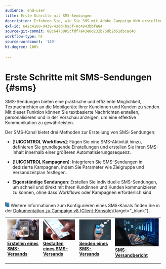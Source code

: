 ```yaml
---
audience: end-user
title: Erste Schritte mit SMS-Sendungen
description: Erfahren Sie, wie Sie SMS mit Adobe Campaign Web erstellen und senden
exl-id: 642c4180-0439-43dd-ba3f-0c4843bbfe84
source-git-commit: 88c6473005cfdf7a43e0d232b75db2b51dbcac40
workflow-type: ht
source-wordcount: '149'
ht-degree: 100%

---
```


# Erste Schritte mit SMS-Sendungen {#sms}

SMS-Sendungen bieten eine praktische und effiziente Möglichkeit, Textnachrichten an die Mobilgeräte Ihrer Kundinnen und Kunden zu senden. Mit dieser Funktion können Sie textbasierte Nachrichten erstellen, personalisieren und in der Vorschau anzeigen, um eine effektive Kommunikation zu gewährleisten.

Der SMS-Kanal bietet drei Methoden zur Erstellung von SMS-Sendungen:

* **[!UICONTROL Workflows]**: Fügen Sie eine SMS-Aktivität hinzu, definieren Sie grundlegende Einstellungen und erstellen Sie Ihren SMS-Inhalt innerhalb einer größeren Automatisierungssequenz.

* **[!UICONTROL Kampagnen]**: Integrieren Sie SMS-Sendungen in dedizierte Kampagnen, indem Sie Parameter wie Zielgruppe und Versandzeitplan festlegen.

* **Eigenständige Sendungen**: Erstellen Sie individuelle SMS-Sendungen, um schnell und direkt mit Ihren Kundinnen und Kunden kommunizieren zu können, ohne dass Workflows oder Kampagnen erforderlich sind.

![](../assets/do-not-localize/book.png) Weitere Informationen zum Konfigurieren eines SMS-Kanals finden Sie in der [Dokumentation zu Campaign v8 (Client-Konsole)](https://experienceleague.adobe.com/docs/campaign/campaign-v8/campaigns/send/sms.html?lang=de){target="_blank"}.

<table style="table-layout:fixed"><tr style="border: 0;">
<td>
<a href="create-sms.md">
<img alt="Lead" src="assets/do-not-localize/create_sms.png">
</a>
<div><a href="create-sms.md"><strong>Erstellen eines SMS-Versands</strong>
</div>
<p>
</td>
<td>
<a href="content-sms.md">
<img alt="Gelegentlich" src="assets/do-not-localize/design_sms.png">
</a>
<div>
<a href="content-sms.md"><strong>Gestalten eines SMS-Versands<strong></strong></a>
</div>
<p></td>
<td>
<a href="send-sms.md">
<img alt="Validierung" src="assets/do-not-localize/send_sms.png">
</a>
<div>
<a href="send-sms.md"><strong>Senden eines SMS-Versands</strong></a>
</div>
<p>
</td>
<td>
<a href="send-sms.md">
<img alt="Validierung" src="assets/do-not-localize/report_sms.jpeg">
</a>
<div>
<a href="send-sms.md"><strong>SMS-Versandbericht</strong></a>
</div>
<p>
</td>
</tr></table>
